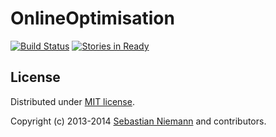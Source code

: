 OnlineOptimisation
==================
[![Build Status](https://travis-ci.org/SebastianNiemann/OnlineOptimisation.png?branch=master)](https://travis-ci.org/SebastianNiemann/OnlineOptimisation) [![Stories in Ready](https://badge.waffle.io/sebastianniemann/onlineoptimisation.png?label=waffle:todo&title=ToDo)](https://waffle.io/sebastianniemann/onlineoptimisation)


License
-------
Distributed under [MIT license](http://opensource.org/licenses/MIT).

Copyright (c) 2013-2014 [Sebastian Niemann](mailto:niemann@sra.uni-hannover.de) and contributors.
